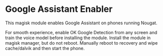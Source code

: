 # Google Assistant Enabler
This magisk module enables Google Assistant on phones running Nougat.

For smooth experience, enable OK Google Detection from any screen and train the voice model before installing the module. Install the module in magisk manager, but do not reboot. Manually reboot to recovery and wipe cache/dalvik and then start the phone.
